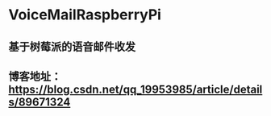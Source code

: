 # VoiceMailRaspberryPi
## 基于树莓派的语音邮件收发

## 博客地址：https://blog.csdn.net/qq_19953985/article/details/89671324
